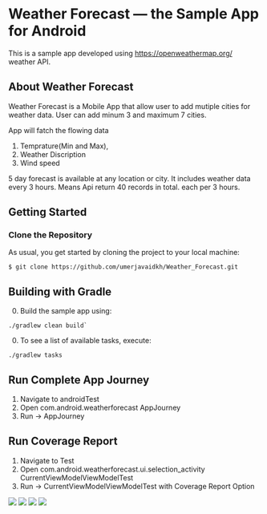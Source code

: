 # Weather Forecast &mdash; the Sample App for Android

This is a sample app developed using https://openweathermap.org/ weather API. 

## About Weather Forecast

Weather Forecast is a Mobile App that allow user to add mutiple cities for weather data. User can add minum 3 and maximum 7 cities.

App will fatch the flowing data
 
 1. Temprature(Min and Max),
 2. Weather Discription
 3. Wind speed
 
 
 
 5 day forecast is available at any location or city. It includes weather data every 3 hours. Means Api return 40 records in total.
 each per 3 hours. 
 
 
 ## Getting Started

### Clone the Repository

As usual, you get started by cloning the project to your local machine:

```
$ git clone https://github.com/umerjavaidkh/Weather_Forecast.git
```

## <a name="gradle"></a>Building with Gradle

0. Build the sample app using:

  ```
  ./gradlew clean build`
  ```
0. To see a list of available tasks, execute:

  ```
  ./gradlew tasks
  ```
  
  
  ## Run Complete App Journey
  
  
  1. Navigate to androidTest
  2. Open com.android.weatherforecast AppJourney
  3. Run -> AppJourney
  
## Run Coverage Report
   1. Navigate to Test
   2. Open com.android.weatherforecast.ui.selection_activity CurrentViewModelViewModelTest
   3. Run -> CurrentViewModelViewModelTest with  Coverage Report Option
   
   
  
   
   
   ![](images/Screenshot_20200405-020729_Weather_Forecast.jpg)
    ![](images/Screenshot_20200405-020738_Weather_Forecast.jpg)
     ![](images/Screenshot_20200405-020821_Weather_Forecast.jpg)
      ![](images/Screenshot_20200405-020841_Weather_Forecast.jpg)
   

